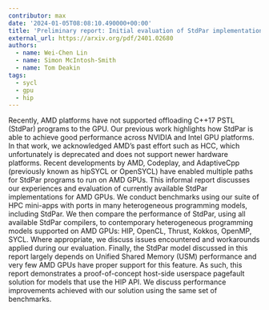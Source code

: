 ```yaml
---
contributor: max
date: '2024-01-05T08:08:10.490000+00:00'
title: 'Preliminary report: Initial evaluation of StdPar implementations on AMD GPUs for HPC'
external_url: https://arxiv.org/pdf/2401.02680
authors:
  - name: Wei-Chen Lin
  - name: Simon McIntosh-Smith
  - name: Tom Deakin
tags:
  - sycl
  - gpu
  - hip
---
```


Recently, AMD platforms have not supported offloading C++17 PSTL (StdPar) programs to the GPU. Our previous work highlights
how StdPar is able to achieve good performance across NVIDIA and Intel GPU platforms. In that work, we acknowledged AMD’s past 
effort such as HCC, which unfortunately is deprecated and does not support newer hardware platforms. Recent developments by AMD, Codeplay, 
and AdaptiveCpp (previously known as hipSYCL or OpenSYCL) have enabled multiple paths for StdPar programs to run on AMD GPUs. 
This informal report discusses our experiences and evaluation of currently available StdPar implementations for AMD GPUs. 
We conduct benchmarks using our suite of HPC mini-apps with ports in many heterogeneous programming models, including StdPar. 
We then compare the performance of StdPar, using all available StdPar compilers, to contemporary heterogeneous programming models
supported on AMD GPUs: HIP, OpenCL, Thrust, Kokkos, OpenMP, SYCL. Where appropriate, we discuss issues encountered and workarounds
applied during our evaluation. Finally, the StdPar model discussed in this report largely depends on Unified Shared Memory (USM) performance
and very few AMD GPUs have proper support for this feature. As such, this report demonstrates a proof-of-concept host-side userspace pagefault
solution for models that use the HIP API. We discuss performance improvements achieved with our solution using the same set of benchmarks.

